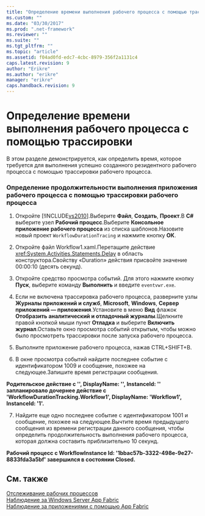 ```yaml
---
title: "Определение времени выполнения рабочего процесса с помощью трассировки | Microsoft Docs"
ms.custom: ""
ms.date: "03/30/2017"
ms.prod: ".net-framework"
ms.reviewer: ""
ms.suite: ""
ms.tgt_pltfrm: ""
ms.topic: "article"
ms.assetid: f04ad0fd-edc7-4cbc-8979-356f2a1131c4
caps.latest.revision: 9
author: "Erikre"
ms.author: "erikre"
manager: "erikre"
caps.handback.revision: 9
---
```

# Определение времени выполнения рабочего процесса с помощью трассировки
В этом разделе демонстрируется, как определить время, которое требуется для выполнения успешно созданного резидентного рабочего процесса с помощью трассировки рабочего процесса.  
  
### Определение продолжительности выполнения приложения рабочего процесса с помощью трассировки рабочего процесса  
  
1.  Откройте [!INCLUDE[vs2010](../../../includes/vs2010-md.md)].Выберите **Файл**, **Создать**, **Проект**.В **C\#** выберите узел **Рабочий процесс**.Выберите **Консольное приложение рабочего процесса** из списка шаблонов.Назовите новый проект `WorkflowDurationTracing` и нажмите кнопку **ОК**.  
  
2.  Откройте файл Workflow1.xaml.Перетащите действие <xref:System.Activities.Statements.Delay> в область конструктора.Свойству «Duration» действия присвойте значение 00:00:10 \(десять секунд\).  
  
3.  Откройте средство просмотра событий. Для этого нажмите кнопку **Пуск**, выберите команду **Выполнить** и введите `eventvwr.exe`.  
  
4.  Если не включена трассировка рабочего процесса, разверните узлы **Журналы приложений и служб**, **Microsoft**, **Windows**, **Сервер приложений — приложения**.Установите в меню **Вид** флажок **Отобразить аналитический и отладочный журналы**.Щелкните правой кнопкой мыши пункт **Отладка** и выберите **Включить журнал**.Оставьте окно просмотра событий открытым, чтобы можно было просмотреть трассировки после запуска рабочего процесса.  
  
5.  Выполните приложение рабочего процесса, нажав CTRL\+SHIFT\+B.  
  
6.  В окне просмотра событий найдите последнее событие с идентификатором 1009 и сообщение, похожее на следующее.Запишите время регистрации сообщения.  
  
 **Родительское действие с '', DisplayName: '', InstanceId: '' запланировало дочернее действие с 'WorkflowDurationTracking.Workflow1', DisplayName: 'Workflow1', InstanceId: '1'.**  
  
7.  Найдите еще одно последнее событие с идентификатором 1001 и сообщение, похожее на следующее.Вычтите время предыдущего сообщения из времени регистрации данного сообщения, чтобы определить продолжительность выполнения рабочего процесса, которая должна составить приблизительно 10 секунд.  
  
 **Рабочий процесс с WorkflowInstance Id: '1bbac57b\-3322\-498e\-9e27\-8833fda3a5bf' завершился в состоянии Closed.**  
  
## См. также  
 [Отслеживание рабочих процессов](../../../docs/framework/windows-workflow-foundation//workflow-tracing.md)   
 [Наблюдение за Windows Server App Fabric](http://go.microsoft.com/fwlink/?LinkId=201273)   
 [Наблюдение за приложениями с помощью App Fabric](http://go.microsoft.com/fwlink/?LinkId=201275)